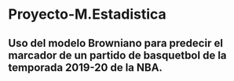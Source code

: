 # Proyecto-M.Estadistica
## Uso del modelo Browniano para predecir el marcador de un partido de basquetbol de la temporada 2019-20 de la NBA.
